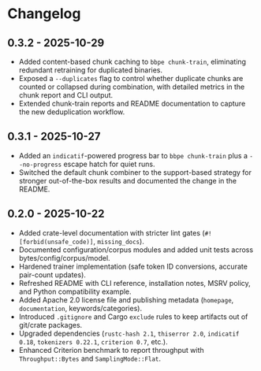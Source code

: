 # Changelog

## 0.3.2 - 2025-10-29
- Added content-based chunk caching to `bbpe chunk-train`, eliminating redundant retraining for duplicated binaries.
- Exposed a `--duplicates` flag to control whether duplicate chunks are counted or collapsed during combination, with detailed metrics in the chunk report and CLI output.
- Extended chunk-train reports and README documentation to capture the new deduplication workflow.

## 0.3.1 - 2025-10-27
- Added an `indicatif`-powered progress bar to `bbpe chunk-train` plus a `--no-progress` escape hatch for quiet runs.
- Switched the default chunk combiner to the support-based strategy for stronger out-of-the-box results and documented the change in the README.

## 0.2.0 - 2025-10-22
- Added crate-level documentation with stricter lint gates (`#![forbid(unsafe_code)]`, `missing_docs`).
- Documented configuration/corpus modules and added unit tests across bytes/config/corpus/model.
- Hardened trainer implementation (safe token ID conversions, accurate pair-count updates).
- Refreshed README with CLI reference, installation notes, MSRV policy, and Python compatibility example.
- Added Apache 2.0 license file and publishing metadata (`homepage`, `documentation`, keywords/categories).
- Introduced `.gitignore` and Cargo `exclude` rules to keep artifacts out of git/crate packages.
- Upgraded dependencies (`rustc-hash 2.1`, `thiserror 2.0`, `indicatif 0.18`, `tokenizers 0.22.1`, `criterion 0.7`, etc.).
- Enhanced Criterion benchmark to report throughput with `Throughput::Bytes` and `SamplingMode::Flat`.
